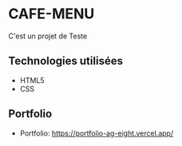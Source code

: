 # CAFE-MENU

C'est un projet de Teste 

## Technologies utilisées

- HTML5
- CSS
 
## Portfolio 

- Portfolio: https://portfolio-ag-eight.vercel.app/
